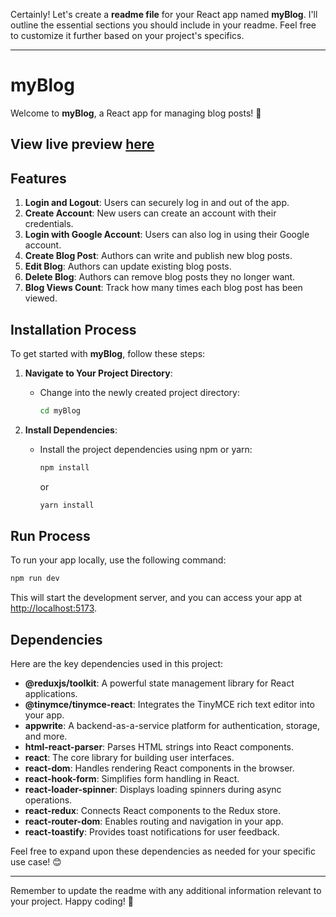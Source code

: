 Certainly! Let's create a **readme file** for your React app named **myBlog**. I'll outline the essential sections you should include in your readme. Feel free to customize it further based on your project's specifics.

---

# myBlog

Welcome to **myBlog**, a React app for managing blog posts! 🚀
## View live preview [here](https://myblog-app-v1.netlify.app/)
## Features

1. **Login and Logout**: Users can securely log in and out of the app.
2. **Create Account**: New users can create an account with their credentials.
3. **Login with Google Account**: Users can also log in using their Google account.
4. **Create Blog Post**: Authors can write and publish new blog posts.
5. **Edit Blog**: Authors can update existing blog posts.
6. **Delete Blog**: Authors can remove blog posts they no longer want.
7. **Blog Views Count**: Track how many times each blog post has been viewed.

## Installation Process

To get started with **myBlog**, follow these steps:

1. **Navigate to Your Project Directory**:
   - Change into the newly created project directory:
     ```bash
     cd myBlog
     ```

2. **Install Dependencies**:
   - Install the project dependencies using npm or yarn:
     ```bash
     npm install
     ```
     or
     ```bash
     yarn install
     ```

## Run Process

To run your app locally, use the following command:

```bash
npm run dev
```

This will start the development server, and you can access your app at [http://localhost:5173](http://localhost:5173).

## Dependencies

Here are the key dependencies used in this project:

- **@reduxjs/toolkit**: A powerful state management library for React applications.
- **@tinymce/tinymce-react**: Integrates the TinyMCE rich text editor into your app.
- **appwrite**: A backend-as-a-service platform for authentication, storage, and more.
- **html-react-parser**: Parses HTML strings into React components.
- **react**: The core library for building user interfaces.
- **react-dom**: Handles rendering React components in the browser.
- **react-hook-form**: Simplifies form handling in React.
- **react-loader-spinner**: Displays loading spinners during async operations.
- **react-redux**: Connects React components to the Redux store.
- **react-router-dom**: Enables routing and navigation in your app.
- **react-toastify**: Provides toast notifications for user feedback.

Feel free to expand upon these dependencies as needed for your specific use case! 😊

---

Remember to update the readme with any additional information relevant to your project. Happy coding! 🎉
